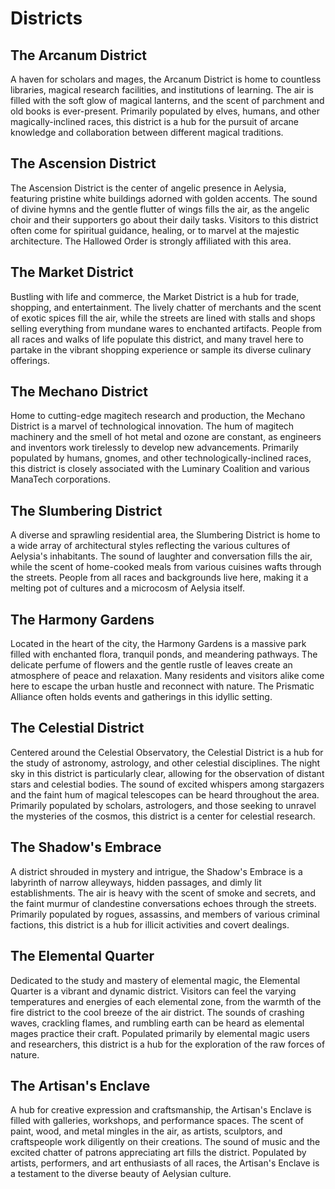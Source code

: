 # Districts

## The Arcanum District

A haven for scholars and mages, the Arcanum District is home to countless libraries, magical research facilities, and institutions of learning. The air is filled with the soft glow of magical lanterns, and the scent of parchment and old books is ever-present. Primarily populated by elves, humans, and other magically-inclined races, this district is a hub for the pursuit of arcane knowledge and collaboration between different magical traditions.

## The Ascension District

The Ascension District is the center of angelic presence in Aelysia, featuring pristine white buildings adorned with golden accents. The sound of divine hymns and the gentle flutter of wings fills the air, as the angelic choir and their supporters go about their daily tasks. Visitors to this district often come for spiritual guidance, healing, or to marvel at the majestic architecture. The Hallowed Order is strongly affiliated with this area.

## The Market District

Bustling with life and commerce, the Market District is a hub for trade, shopping, and entertainment. The lively chatter of merchants and the scent of exotic spices fill the air, while the streets are lined with stalls and shops selling everything from mundane wares to enchanted artifacts. People from all races and walks of life populate this district, and many travel here to partake in the vibrant shopping experience or sample its diverse culinary offerings.

## The Mechano District

Home to cutting-edge magitech research and production, the Mechano District is a marvel of technological innovation. The hum of magitech machinery and the smell of hot metal and ozone are constant, as engineers and inventors work tirelessly to develop new advancements. Primarily populated by humans, gnomes, and other technologically-inclined races, this district is closely associated with the Luminary Coalition and various ManaTech corporations.

## The Slumbering District

A diverse and sprawling residential area, the Slumbering District is home to a wide array of architectural styles reflecting the various cultures of Aelysia's inhabitants. The sound of laughter and conversation fills the air, while the scent of home-cooked meals from various cuisines wafts through the streets. People from all races and backgrounds live here, making it a melting pot of cultures and a microcosm of Aelysia itself.

## The Harmony Gardens

Located in the heart of the city, the Harmony Gardens is a massive park filled with enchanted flora, tranquil ponds, and meandering pathways. The delicate perfume of flowers and the gentle rustle of leaves create an atmosphere of peace and relaxation. Many residents and visitors alike come here to escape the urban hustle and reconnect with nature. The Prismatic Alliance often holds events and gatherings in this idyllic setting.

## The Celestial District

Centered around the Celestial Observatory, the Celestial District is a hub for the study of astronomy, astrology, and other celestial disciplines. The night sky in this district is particularly clear, allowing for the observation of distant stars and celestial bodies. The sound of excited whispers among stargazers and the faint hum of magical telescopes can be heard throughout the area. Primarily populated by scholars, astrologers, and those seeking to unravel the mysteries of the cosmos, this district is a center for celestial research.

## The Shadow's Embrace

A district shrouded in mystery and intrigue, the Shadow's Embrace is a labyrinth of narrow alleyways, hidden passages, and dimly lit establishments. The air is heavy with the scent of smoke and secrets, and the faint murmur of clandestine conversations echoes through the streets. Primarily populated by rogues, assassins, and members of various criminal factions, this district is a hub for illicit activities and covert dealings.

## The Elemental Quarter

Dedicated to the study and mastery of elemental magic, the Elemental Quarter is a vibrant and dynamic district. Visitors can feel the varying temperatures and energies of each elemental zone, from the warmth of the fire district to the cool breeze of the air district. The sounds of crashing waves, crackling flames, and rumbling earth can be heard as elemental mages practice their craft. Populated primarily by elemental magic users and researchers, this district is a hub for the exploration of the raw forces of nature.

## The Artisan's Enclave

A hub for creative expression and craftsmanship, the Artisan's Enclave is filled with galleries, workshops, and performance spaces. The scent of paint, wood, and metal mingles in the air, as artists, sculptors, and craftspeople work diligently on their creations. The sound of music and the excited chatter of patrons appreciating art fills the district. Populated by artists, performers, and art enthusiasts of all races, the Artisan's Enclave is a testament to the diverse beauty of Aelysian culture.

